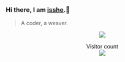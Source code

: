 ### Hi there, I am [isshe](https://github.com/isshe).👋

> A coder, a weaver.

<p align="center"> 
<img src="https://github-readme-stats.vercel.app/api/?username=isshe&show_icons=true&title_color=2667FC&icon_color=489930&text_color=25292E&bg_color=FDFEFE" />
</p>

<!--
**isshe/isshe** is a ✨ _special_ ✨ repository because its `README.md` (this file) appears on your GitHub profile.

Here are some ideas to get you started:

- 🔭 I’m currently working on ...
- 🌱 I’m currently learning ...
- 👯 I’m looking to collaborate on ...
- 🤔 I’m looking for help with ...
- 💬 Ask me about ...
- 📫 How to reach me: ...
- 😄 Pronouns: ...
- ⚡ Fun fact: ...
-->

<p align="center"> 
  Visitor count<br>
  <img src="https://profile-counter.glitch.me/isshe/count.svg" />
</p>
